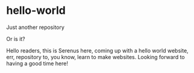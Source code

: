 # hello-world
Just another repository

Or is it?

Hello readers, this is Serenus here, coming up with a hello world website, err, repository to, you know, learn to make websites.
Looking forward to having a good time here!
